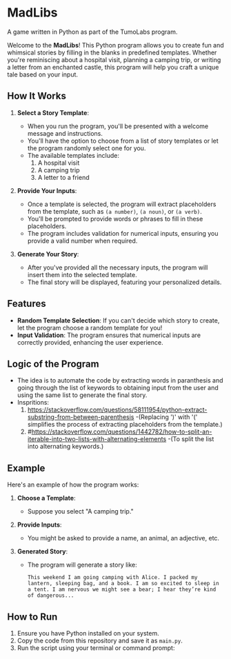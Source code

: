 # MadLibs
A game written in Python as part of the TumoLabs program.

Welcome to the **MadLibs**! This Python program allows you to create fun and whimsical stories by filling in the blanks in predefined templates. Whether you're reminiscing about a hospital visit, planning a camping trip, or writing a letter from an enchanted castle, this program will help you craft a unique tale based on your input.

## How It Works

1. **Select a Story Template**:
   - When you run the program, you'll be presented with a welcome message and instructions.
   - You'll have the option to choose from a list of story templates or let the program randomly select one for you.
   - The available templates include:
     1. A hospital visit
     2. A camping trip
     3. A letter to a friend

2. **Provide Your Inputs**:
   - Once a template is selected, the program will extract placeholders from the template, such as `(a number)`, `(a noun)`, or `(a verb)`.
   - You'll be prompted to provide words or phrases to fill in these placeholders.
   - The program includes validation for numerical inputs, ensuring you provide a valid number when required.

3. **Generate Your Story**:
   - After you've provided all the necessary inputs, the program will insert them into the selected template.
   - The final story will be displayed, featuring your personalized details.

## Features

- **Random Template Selection**: If you can't decide which story to create, let the program choose a random template for you!
- **Input Validation**: The program ensures that numerical inputs are correctly provided, enhancing the user experience.


## Logic of the Program
- The idea is to automate the code by extracting words in paranthesis and going through the list of keywords to obtaining input from the user and using the same list to generate the final story.
- Inspritions:
  1. https://stackoverflow.com/questions/58111954/python-extract-substring-from-between-parenthesis
  -(Replacing ')' with '(' simplifies the process of extracting placeholders from the template.)
  2. #https://stackoverflow.com/questions/1442782/how-to-split-an-iterable-into-two-lists-with-alternating-elements
  -(To split the list into alternating keywords.)

  


## Example

Here's an example of how the program works:

1. **Choose a Template**:
   - Suppose you select "A camping trip."

2. **Provide Inputs**:
   - You might be asked to provide a name, an animal, an adjective, etc.

3. **Generated Story**:
   - The program will generate a story like:
     ```
     This weekend I am going camping with Alice. I packed my lantern, sleeping bag, and a book. I am so excited to sleep in a tent. I am nervous we might see a bear; I hear they’re kind of dangerous...
     ```

## How to Run

1. Ensure you have Python installed on your system.
2. Copy the code from this repository and save it as `main.py`.
3. Run the script using your terminal or command prompt:

